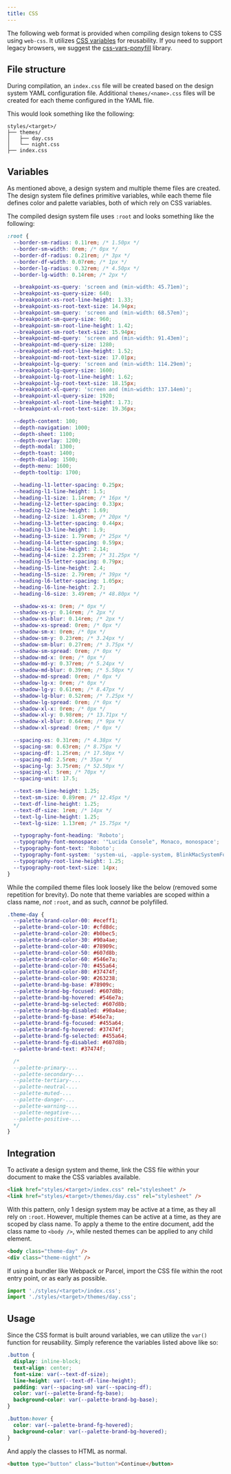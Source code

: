 ```yaml
---
title: CSS
---
```


The following web format is provided when compiling design tokens to CSS using `web-css`. It utilizes
[CSS variables](https://developer.mozilla.org/en-US/docs/Web/CSS/Using_CSS_custom_properties) for
reusability. If you need to support legacy browsers, we suggest the
[css-vars-ponyfill](https://github.com/jhildenbiddle/css-vars-ponyfill) library.

## File structure

During compilation, an `index.css` file will be created based on the design system YAML
configuration file. Additional `themes/<name>.css` files will be created for each theme configured
in the YAML file.

This would look something like the following:

```
styles/<target>/
├── themes/
│   ├── day.css
│   └── night.css
├── index.css
```

## Variables

As mentioned above, a design system and multiple theme files are created. The design system file
defines primitive variables, while each theme file defines color and palette variables, both of
which rely on CSS variables.

The compiled design system file uses `:root` and looks something like the following:

```css
:root {
  --border-sm-radius: 0.11rem; /* 1.50px */
  --border-sm-width: 0rem; /* 0px */
  --border-df-radius: 0.21rem; /* 3px */
  --border-df-width: 0.07rem; /* 1px */
  --border-lg-radius: 0.32rem; /* 4.50px */
  --border-lg-width: 0.14rem; /* 2px */

  --breakpoint-xs-query: 'screen and (min-width: 45.71em)';
  --breakpoint-xs-query-size: 640;
  --breakpoint-xs-root-line-height: 1.33;
  --breakpoint-xs-root-text-size: 14.94px;
  --breakpoint-sm-query: 'screen and (min-width: 68.57em)';
  --breakpoint-sm-query-size: 960;
  --breakpoint-sm-root-line-height: 1.42;
  --breakpoint-sm-root-text-size: 15.94px;
  --breakpoint-md-query: 'screen and (min-width: 91.43em)';
  --breakpoint-md-query-size: 1280;
  --breakpoint-md-root-line-height: 1.52;
  --breakpoint-md-root-text-size: 17.01px;
  --breakpoint-lg-query: 'screen and (min-width: 114.29em)';
  --breakpoint-lg-query-size: 1600;
  --breakpoint-lg-root-line-height: 1.62;
  --breakpoint-lg-root-text-size: 18.15px;
  --breakpoint-xl-query: 'screen and (min-width: 137.14em)';
  --breakpoint-xl-query-size: 1920;
  --breakpoint-xl-root-line-height: 1.73;
  --breakpoint-xl-root-text-size: 19.36px;

  --depth-content: 100;
  --depth-navigation: 1000;
  --depth-sheet: 1100;
  --depth-overlay: 1200;
  --depth-modal: 1300;
  --depth-toast: 1400;
  --depth-dialog: 1500;
  --depth-menu: 1600;
  --depth-tooltip: 1700;

  --heading-l1-letter-spacing: 0.25px;
  --heading-l1-line-height: 1.5;
  --heading-l1-size: 1.14rem; /* 16px */
  --heading-l2-letter-spacing: 0.33px;
  --heading-l2-line-height: 1.69;
  --heading-l2-size: 1.43rem; /* 20px */
  --heading-l3-letter-spacing: 0.44px;
  --heading-l3-line-height: 1.9;
  --heading-l3-size: 1.79rem; /* 25px */
  --heading-l4-letter-spacing: 0.59px;
  --heading-l4-line-height: 2.14;
  --heading-l4-size: 2.23rem; /* 31.25px */
  --heading-l5-letter-spacing: 0.79px;
  --heading-l5-line-height: 2.4;
  --heading-l5-size: 2.79rem; /* 39px */
  --heading-l6-letter-spacing: 1.05px;
  --heading-l6-line-height: 2.7;
  --heading-l6-size: 3.49rem; /* 48.80px */

  --shadow-xs-x: 0rem; /* 0px */
  --shadow-xs-y: 0.14rem; /* 2px */
  --shadow-xs-blur: 0.14rem; /* 2px */
  --shadow-xs-spread: 0rem; /* 0px */
  --shadow-sm-x: 0rem; /* 0px */
  --shadow-sm-y: 0.23rem; /* 3.24px */
  --shadow-sm-blur: 0.27rem; /* 3.75px */
  --shadow-sm-spread: 0rem; /* 0px */
  --shadow-md-x: 0rem; /* 0px */
  --shadow-md-y: 0.37rem; /* 5.24px */
  --shadow-md-blur: 0.39rem; /* 5.50px */
  --shadow-md-spread: 0rem; /* 0px */
  --shadow-lg-x: 0rem; /* 0px */
  --shadow-lg-y: 0.61rem; /* 8.47px */
  --shadow-lg-blur: 0.52rem; /* 7.25px */
  --shadow-lg-spread: 0rem; /* 0px */
  --shadow-xl-x: 0rem; /* 0px */
  --shadow-xl-y: 0.98rem; /* 13.71px */
  --shadow-xl-blur: 0.64rem; /* 9px */
  --shadow-xl-spread: 0rem; /* 0px */

  --spacing-xs: 0.31rem; /* 4.38px */
  --spacing-sm: 0.63rem; /* 8.75px */
  --spacing-df: 1.25rem; /* 17.50px */
  --spacing-md: 2.5rem; /* 35px */
  --spacing-lg: 3.75rem; /* 52.50px */
  --spacing-xl: 5rem; /* 70px */
  --spacing-unit: 17.5;

  --text-sm-line-height: 1.25;
  --text-sm-size: 0.89rem; /* 12.45px */
  --text-df-line-height: 1.25;
  --text-df-size: 1rem; /* 14px */
  --text-lg-line-height: 1.25;
  --text-lg-size: 1.13rem; /* 15.75px */

  --typography-font-heading: 'Roboto';
  --typography-font-monospace: '"Lucida Console", Monaco, monospace';
  --typography-font-text: 'Roboto';
  --typography-font-system: 'system-ui, -apple-system, BlinkMacSystemFont, "Segoe UI", Roboto, Helvetica, Arial, sans-serif, "Apple Color Emoji", "Segoe UI Emoji", "Segoe UI Symbol"';
  --typography-root-line-height: 1.25;
  --typography-root-text-size: 14px;
}
```

While the compiled theme files look loosely like the below (removed some repetition for brevity). Do
note that theme variables are scoped within a class name, _not_ `:root`, and as such, _cannot_ be
polyfilled.

```css
.theme-day {
  --palette-brand-color-00: #eceff1;
  --palette-brand-color-10: #cfd8dc;
  --palette-brand-color-20: #b0bec5;
  --palette-brand-color-30: #90a4ae;
  --palette-brand-color-40: #78909c;
  --palette-brand-color-50: #607d8b;
  --palette-brand-color-60: #546e7a;
  --palette-brand-color-70: #455a64;
  --palette-brand-color-80: #37474f;
  --palette-brand-color-90: #263238;
  --palette-brand-bg-base: #78909c;
  --palette-brand-bg-focused: #607d8b;
  --palette-brand-bg-hovered: #546e7a;
  --palette-brand-bg-selected: #607d8b;
  --palette-brand-bg-disabled: #90a4ae;
  --palette-brand-fg-base: #546e7a;
  --palette-brand-fg-focused: #455a64;
  --palette-brand-fg-hovered: #37474f;
  --palette-brand-fg-selected: #455a64;
  --palette-brand-fg-disabled: #607d8b;
  --palette-brand-text: #37474f;

  /*
  --palette-primary-...
  --palette-secondary-...
  --palette-tertiary-...
  --palette-neutral-...
  --palette-muted-...
  --palette-danger-...
  --palette-warning-...
  --palette-negative-...
  --palette-positive-...
  */
}
```

## Integration

To activate a design system and theme, link the CSS file within your document to make the CSS
variables available.

```html
<link href="styles/<target>/index.css" rel="stylesheet" />
<link href="styles/<target>/themes/day.css" rel="stylesheet" />
```

With this pattern, only 1 design system may be active at a time, as they all rely on `:root`.
However, multiple themes can be active at a time, as they are scoped by class name. To apply a theme
to the entire document, add the class name to `<body />`, while nested themes can be applied to any
child element.

```html
<body class="theme-day" />
<div class="theme-night" />
```

If using a bundler like Webpack or Parcel, import the CSS file within the root entry point, or as
early as possible.

```ts
import './styles/<target>/index.css';
import './styles/<target>/themes/day.css';
```

## Usage

Since the CSS format is built around variables, we can utilize the `var()` function for reusability.
Simply reference the variables listed above like so:

```css
.button {
  display: inline-block;
  text-align: center;
  font-size: var(--text-df-size);
  line-height: var(--text-df-line-height);
  padding: var(--spacing-sm) var(--spacing-df);
  color: var(--palette-brand-fg-base);
  background-color: var(--palette-brand-bg-base);
}

.button:hover {
  color: var(--palette-brand-fg-hovered);
  background-color: var(--palette-brand-bg-hovered);
}
```

And apply the classes to HTML as normal.

```html
<button type="button" class="button">Continue</button>
```
